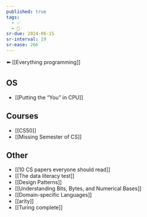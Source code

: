 ```yaml
---
published: true
tags:
  - ✅
  - 🧭
sr-due: 2024-06-15
sr-interval: 19
sr-ease: 266
---
```

⬅️ [[Everything programming]]
## OS
- [[Putting the “You” in CPU]]
## Courses
- [[CS50]]
- [[Missing Semester of CS]]

## Other
- [[10 CS papers everyone should read]]
- [[The data literacy test]]
- [[Design Patterns]]
- [[Understanding Bits, Bytes, and Numerical Bases]]
- [[Domain-specific Languages]]
- [[arity]]
- [[Turing complete]]